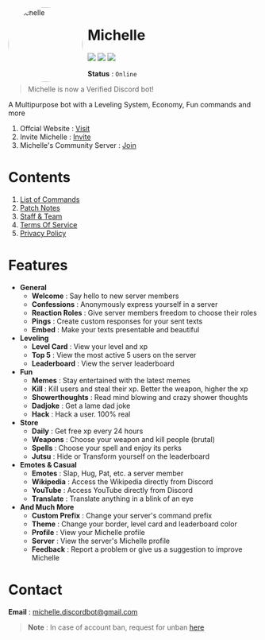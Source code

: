 <img width="150" height="150" align="left" style="float: left; margin: 0 10px 0 0; border-radius: 50%;" alt="Michelle" src="https://i.imgur.com/TntCpG2.png">

# Michelle

[![](https://img.shields.io/discord/735922425103122533.svg?logo=discord&colorB=7289DA&label=Bot)](https://discord.com/oauth2/authorize?client_id=840180379389263882&permissions=4228906231&scope=bot+applications.commands "Bot Invite")
[![](https://img.shields.io/badge/Top.gg-gray.svg?logo=discord)](https://top.gg/bot/840180379389263882 "https://top.gg/bot/840180379389263882")
[![](https://img.shields.io/badge/discord.py-v1.7.3-blue.svg?logo=python)](https://discordpy.readthedocs.io/en/stable/api.html "Documentation")

**Status** : `Online`

> Michelle is now a Verified Discord bot!

A Multipurpose bot with a Leveling System, Economy, Fun commands and more

1. Offcial Website : [Visit](https://www.michelle-bot.co)
2. Invite Michelle : [Invite](https://discord.com/oauth2/authorize?client_id=840180379389263882&permissions=4228906231&scope=bot+applications.commands)
3. Michelle's Community Server : [Join](https://discord.gg/EfHrMURtnA)

# Contents

1. [List of Commands](https://github.com/MuditMehta07/Michelle/blob/main/ListOfCommands.md)
2. [Patch Notes](https://github.com/MuditMehta07/Michelle/blob/main/PatchNotes.md)
3. [Staff & Team](https://github.com/MuditMehta07/Michelle/blob/main/Staff.md)
4. [Terms Of Service](https://github.com/MuditMehta07/Michelle/blob/main/TermsOfService.md)
5. [Privacy Policy](https://github.com/MuditMehta07/Michelle/blob/main/PrivacyPolicy.md)

# Features

<ul>
<li><b>General</b>
<ul>
  <li><strong>Welcome</strong> : Say hello to new server members</li>
  <li><strong>Confessions</strong> : Anonymously express yourself in a server</li>
  <li><strong>Reaction Roles</strong> : Give server members freedom to choose their roles</li>
  <li><strong>Pings</strong> : Create custom responses for your sent texts</li>
  <li><strong>Embed</strong> : Make your texts presentable and beautiful</li>
</ul>
</li>
<li><b>Leveling</b>
<ul>
  <li><strong>Level Card</strong> : View your level and xp</li>
  <li><strong>Top 5</strong> : View the most active 5 users on the server</li>
  <li><strong>Leaderboard</strong> : View the server leaderboard</li>
</ul>
</li>
<li><b>Fun</b>
<ul>
  <li><strong>Memes</strong> : Stay entertained with the latest memes</li>
  <li><strong>Kill</strong> : Kill users and steal their xp. Better the weapon, higher the xp</li>
  <li><strong>Showerthoughts</strong> : Read mind blowing and crazy shower thoughts</li>
  <li><strong>Dadjoke</strong> :  Get a lame dad joke</li>
  <li><strong>Hack</strong> : Hack a user. 100% real</li>
</ul>
</li>
<li><b>Store</b>
<ul>
  <li><strong>Daily</strong> : Get free xp every 24 hours</li>
  <li><strong>Weapons</strong> : Choose your weapon and kill people (brutal)</li>
  <li><strong>Spells</strong> : Choose your spell and enjoy its perks</li>
  <li><strong>Jutsu</strong> : Hide or Transform yourself on the leaderboard</li>
</ul>
</li>
<li><b>Emotes & Casual</b>
<ul>
  <li><strong>Emotes</strong> : Slap, Hug, Pat, etc. a server member</li>
  <li><strong>Wikipedia</strong> : Access the Wikipedia directly from Discord</li>
  <li><strong>YouTube</strong> : Access YouTube directly from Discord</li>
  <li><strong>Translate</strong> : Translate anything in a blink of an eye</li>
</ul>
</li>
<li><b>And Much More</b>
<ul>
  <li><strong>Custom Prefix</strong> : Change your server's command prefix</li>
  <li><strong>Theme</strong> : Change your border, level card and leaderboard color</li>
  <li><strong>Profile</strong> : View your Michelle profile</li>
  <li><strong>Server</strong> : View the server's Michelle profile</li>
  <li><strong>Feedback</strong> : Report a problem or give us a suggestion to improve Michelle</li>
</ul>
</li>
</ul>

# Contact

__**Email**__ : michelle.discordbot@gmail.com

> **Note** : In case of account ban, request for unban [here](https://forms.gle/eHmSGmThAezskCTn9)

